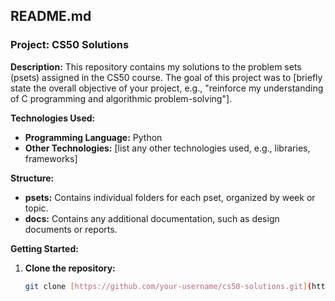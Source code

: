 ## **README.md**

### **Project: CS50 Solutions**

**Description:**
This repository contains my solutions to the problem sets (psets) assigned in the CS50 course. The goal of this project was to [briefly state the overall objective of your project, e.g., "reinforce my understanding of C programming and algorithmic problem-solving"].

**Technologies Used:**
* **Programming Language:** Python
* **Other Technologies:** [list any other technologies used, e.g., libraries, frameworks]

**Structure:**
* **psets:** Contains individual folders for each pset, organized by week or topic.
* **docs:** Contains any additional documentation, such as design documents or reports.

**Getting Started:**
1. **Clone the repository:**
   ```bash
   git clone [https://github.com/your-username/cs50-solutions.git](https://github.com/your-username/cs50-solutions.git)
